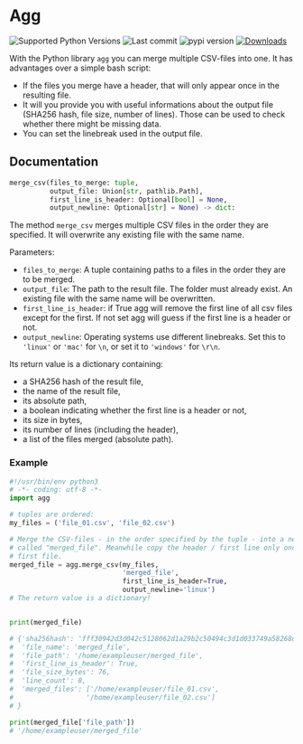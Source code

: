 # Agg

![Supported Python Versions](https://img.shields.io/pypi/pyversions/agg)
![Last commit](https://img.shields.io/github/last-commit/RuedigerVoigt/agg)
![pypi version](https://img.shields.io/pypi/v/agg)
[![Downloads](https://pepy.tech/badge/agg)](https://pepy.tech/project/agg)

With the Python library `agg` you can merge multiple CSV-files into one. It has advantages over a simple bash script:
* If the files you merge have a header, that will only appear once in the resulting file.
* It will you provide you with useful informations about the output file (SHA256 hash, file size, number of lines). Those can be used to check whether there might be missing data.
* You can set the linebreak used in the output file.


## Documentation

```python
merge_csv(files_to_merge: tuple,
          output_file: Union[str, pathlib.Path],
          first_line_is_header: Optional[bool] = None,
          output_newline: Optional[str] = None) -> dict:
```

The method `merge_csv` merges multiple CSV files in the order they are specified. It will overwrite any existing file with the same name.

Parameters:
* `files_to_merge`: A tuple containing paths to a files in the order they are to be merged.
* `output_file`: The path to the result file. The folder must already exist. An existing file with the same name will be overwritten.
* `first_line_is_header`: if True agg will remove the first line of all csv files except for the first. If not set agg will guess if the first line is a header or not.
* `output_newline`: Operating systems use different linebreaks. Set this to `'linux'` or `'mac'` for `\n`, or set it to `'windows'` for `\r\n`.

Its return value is a dictionary containing:
* a SHA256 hash of the result file,
* the name of the result file,
* its absolute path,
* a boolean indicating whether the first line is a header or not,
* its size in bytes,
* its number of lines (including the header),
* a list of the files merged (absolute path).

### Example

```python
#!/usr/bin/env python3
# -*- coding: utf-8 -*-
import agg

# tuples are ordered:
my_files = ('file_01.csv', 'file_02.csv')

# Merge the CSV-files - in the order specified by the tuple - into a new file
# called "merged_file". Meanwhile copy the header / first line only once from
# first file.
merged_file = agg.merge_csv(my_files,
                            'merged_file',
                            first_line_is_header=True,
                            output_newline='linux')
# The return value is a dictionary!


print(merged_file)

# {'sha256hash': 'fff30942d3d042c5128062d1a29b2c50494c3d1d033749a58268d2e687fc98c6',
#  'file_name': 'merged_file',
#  'file_path': '/home/exampleuser/merged_file',
#  'first_line_is_header': True,
#  'file_size_bytes': 76,
#  'line_count': 8,
#  'merged_files': ['/home/exampleuser/file_01.csv',
#                  '/home/exampleuser/file_02.csv']
# }

print(merged_file['file_path'])
# '/home/exampleuser/merged_file'
```
